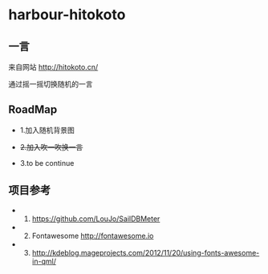 # harbour-hitokoto
## 一言

来自网站 http://hitokoto.cn/

通过摇一摇切换随机的一言

## RoadMap

* 1.加入随机背景图

* ~~2.加入吹一吹换一言~~

* 3.to be continue


## 项目参考

* 1. https://github.com/LouJo/SailDBMeter

* 2. Fontawesome http://fontawesome.io

* 3. http://kdeblog.mageprojects.com/2012/11/20/using-fonts-awesome-in-qml/
